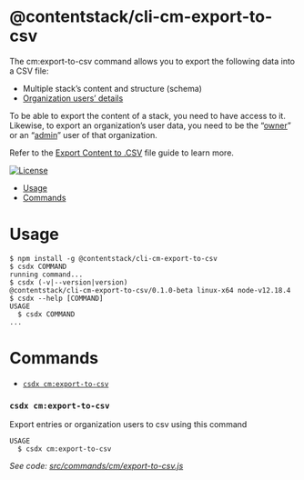 @contentstack/cli-cm-export-to-csv
=============

The cm:export-to-csv command allows you to export the following data into a CSV file: 
* Multiple stack’s content and structure (schema)
* [Organization users’ details](https://www.contentstack.com/docs/owners-and-admins/organization-users/)
 
To be able to export the content of a stack, you need to have access to it. Likewise, to export an organization’s user data, you need to be the  “[owner](https://www.contentstack.com/docs/owners-and-admins/organization-roles/#organization-owner)” or an “[admin](https://www.contentstack.com/docs/owners-and-admins/organization-roles/#organization-admin)” user of that organization. 

Refer to the [Export Content to .CSV](https://www.contentstack.com/docs/developers/cli/export-content-to-csv-file/) file guide to learn more. 

[![License](https://img.shields.io/npm/l/@contentstack/cli)](https://github.com/contentstack/cli/blob/main/LICENSE)

* [Usage](#usage)
* [Commands](#commands)
# Usage
```sh-session
$ npm install -g @contentstack/cli-cm-export-to-csv
$ csdx COMMAND
running command...
$ csdx (-v|--version|version)
@contentstack/cli-cm-export-to-csv/0.1.0-beta linux-x64 node-v12.18.4
$ csdx --help [COMMAND]
USAGE
  $ csdx COMMAND
...
```
# Commands
* [`csdx cm:export-to-csv`](#csdx-cmexport-to-csv)

### `csdx cm:export-to-csv`

Export entries or organization users to csv using this command

```
USAGE
  $ csdx cm:export-to-csv
```

_See code: [src/commands/cm/export-to-csv.js](https://github.com/contentstack/cli/blob/v0.1.1-beta.1/packages/contentstack-export-to-csv/src/commands/cm/export-to-csv.js)_
